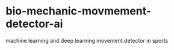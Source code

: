# bio-mechanic-movmement-detector-ai
machine learning and deep learning movement detector in sports
